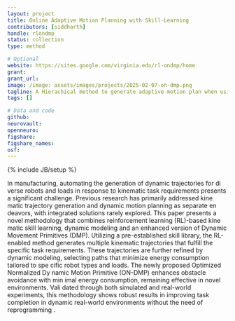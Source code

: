 ```yaml
---
layout: project
title: Online Adaptive Motion Planning with Skill-Learning
contributors: [siddharth]
handle: rlondmp
status: collection
type: method

# Optional
website: https://sites.google.com/virginia.edu/rl-ondmp/home
grant:
grant_url:
image: /image: assets/images/projects/2025-02-07-on-dmp.png
tagline: A Hierachical method to generate adaptive motion plan when using a RL based skill
tags: []

# Data and code
github: 
neurovault:
openneuro:
figshare:
figshare_names:
osf:
---
```

{% include JB/setup %}

In manufacturing, automating the generation of dynamic trajectories for di verse robots and loads in response to kinematic task requirements presents a significant challenge. Previous research has primarily addressed kine matic trajectory generation and dynamic motion planning as separate en deavors, with integrated solutions rarely explored. This paper presents a novel methodology that combines reinforcement learning (RL)-based kine matic skill learning, dynamic modeling and an enhanced version of Dynamic Movement Primitives (DMP). Utilizing a pre-established skill library, the RL-enabled method generates multiple kinematic trajectories that fulfill the specific task requirements. These trajectories are further refined by dynamic modeling, selecting paths that minimize energy consumption tailored to spe cific robot types and loads. The newly proposed Optimized Normalized Dy namic Motion Primitive (ON-DMP) enhances obstacle avoidance with min imal energy consumption, remaining effective in novel environments. Vali dated through both simulated and real-world experiments, this methodology shows robust results in improving task completion in dynamic real-world environments without the need of reprogramming .





